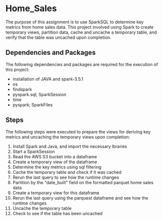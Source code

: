 # Home_Sales

The purpose of this assignment is to use SparkSQL to determine key metrics from home sales data. This project involved using Spark to create temporary views, partition data, cache and uncache a temporary table, and verify that the table was uncached upon completion. 

## Dependencies and Packages
The following dependencies and packages are required for the execution of this project:
- installation of JAVA and spark-3.5.1
- os
- findspark
- pyspark.sql; SparkSession
- time
- pyspark; SparkFiles

## Steps
The following steps were executed to prepare the views for deriving key metrics and uncaching the temporary views upon completion:
1) Install Spark and Java, and import the necessary lbraries
2) Start a SparkSession
3) Read the AWS S3 bucket into a dataframe
4) Create a temporary view of the dataframe
5) Determine the key metrics using sql filtering
6) Cache the temporary table and check if it was cached
7) Rerun the last query to see how the runtime changes
8) Partition by the "date_built" field on the formatted parquet home sales data
9) Create a temporary view for this dataframe
10) Rerun the last query using the parquest dataframe and see how the runtime changes
11) Uncache the temporary table
12) Check to see if the table has been uncached
